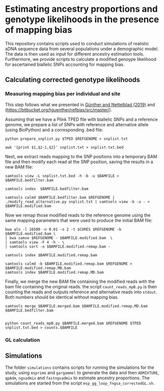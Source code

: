 # Estimating ancestry proportions and genotype likelihoods in the presence of mapping bias

This repository contains scripts used to conduct simulations of realistic aDNA sequence data from several populations under a demographic model. The data is then used as input for different ancestry estimation tools. Furthermore, we provide scripts to calculate a modified genoype likelihood for ascertained biallelic SNPs accounting for mapping bias.

## Calculating corrected genotype likelihoods

### Measuring mapping bias per individual and site
This step follows what we presented in [Günther and Nettelblad (2019)](https://doi.org/10.1371/journal.pgen.1008302) and (https://bitbucket.org/tguenther/refbias/src/master/).

Assuming that we have a Plink TPED file with biallelic SNPs and a reference genome, we prepare a list of SNPs with reference and alternative allele (using BioPython) and a corresponding .bed file:

```
python prepare_snplist.py $TPED $REFGENOME > snplist.txt

awk '{print $1,$2-1,$2}' snplist.txt > snplist.txt.bed
```

Next, we extract reads mapping to the SNP positions into a temporary BAM file and then modify each read at the SNP position, saving the results in a new BAM file:

```
samtools view -L snplist.txt.bed -h -b -u $BAMFILE > $BAMFILE.bedfilter.bam

samtools index	$BAMFILE.bedfilter.bam

samtools calmd $BAMFILE.bedfilter.bam $REFGENOME | ./modify_read_alternative.py snplist.txt | samtools view -b -u - > $BAMFILE.modified.bam
```

Now we remap those modified reads to the reference genome using the same mapping parameters that were used to produce the initial BAM file:

```
bwa aln -l 16500 -n 0.01 -o 2 -t $CORES $REFGENOME -b $BAMFILE.modified.bam \
| bwa samse $REFGENOME - $BAMFILE.modified.bam  \
| samtools view -F 4 -h - \
| samtools sort -o $BAMFILE.modified.remap.bam -

samtools index $BAMFILE.modified.remap.bam

samtools calmd -b $BAMFILE.modified.remap.bam $REFGENOME > $BAMFILE.modified.remap.MD.bam
samtools index $BAMFILE.modified.remap.MD.bam
```

Finally, we merge the new BAM file containing the modified reads with the bam file containing the original reads. the script `count_reads_mpB.py` is then counting the reads and outputs reference and alternative reads into `stdout`. Both numbers should be identical without mapping bias.

```
samtools merge $BAMFILE.merged.bam $BAMFILE.modified.remap.MD.bam $BAMFILE.bedfilter.bam


python count_reads_mpB.py $BAMFILE.merged.bam $REFGENOME $TPED snplist.txt.bed > counts.$BAMFILE
```

### GL calculation




## Simulations

The folder `simulations` contains scripts for running the simulations for the study, using `msprime` and `gargammel` to generate the data and then `ADMIXTURE`, `qpAdm`, `ngsadmix` and `fastngsadmix` to estimate ancestry proportions. The simulations are started from the script `msp_gg_loop_fngsa_correctedGL.sh`.

